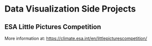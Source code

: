 # Data Visualization Side Projects

## ESA Little Pictures Competition
More information at: https://climate.esa.int/en/littlepicturescompetition/
